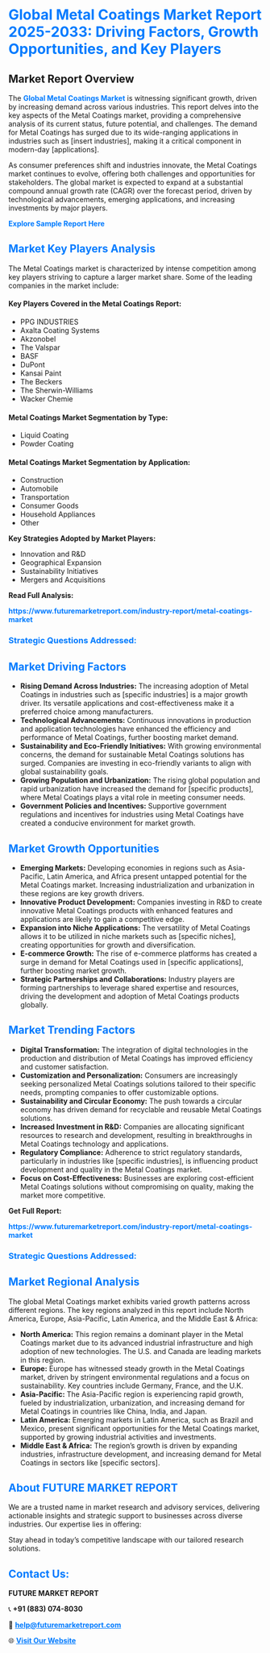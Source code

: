 <h1 style="color: #007BFF;">Global Metal Coatings Market Report 2025-2033: Driving Factors, Growth Opportunities, and Key Players</h1>

<section id="overview">
<h2>Market Report Overview</h2>
<p>The <a href="https://www.futuremarketreport.com/industry-report/metal-coatings-market" style="color: #007BFF; text-decoration: none;"><strong>Global Metal Coatings Market</strong></a> is witnessing significant growth, driven by increasing demand across various industries. This report delves into the key aspects of the Metal Coatings market, providing a comprehensive analysis of its current status, future potential, and challenges. The demand for Metal Coatings has surged due to its wide-ranging applications in industries such as [insert industries], making it a critical component in modern-day [applications].</p>
<p>As consumer preferences shift and industries innovate, the Metal Coatings market continues to evolve, offering both challenges and opportunities for stakeholders. The global market is expected to expand at a substantial compound annual growth rate (CAGR) over the forecast period, driven by technological advancements, emerging applications, and increasing investments by major players.</p>
</section>

<section id="overview">
<p><a href="https://www.futuremarketreport.com/request-sample/reportId=104529" style="color: #007BFF; text-decoration: none;"><strong>Explore Sample Report Here</strong></a></p>
</section>

<section id="key-players">
<h2 style="color: #007BFF;">Market Key Players Analysis</h2>
<p>The Metal Coatings market is characterized by intense competition among key players striving to capture a larger market share. Some of the leading companies in the market include:</p>
<h4>Key Players Covered in the Metal Coatings Report:</h4>
<ul><li>PPG INDUSTRIES</li><li>Axalta Coating Systems</li><li>Akzonobel</li><li>The Valspar</li><li>BASF</li><li>DuPont</li><li>Kansai Paint</li><li>The Beckers</li><li>The Sherwin-Williams</li><li>Wacker Chemie</li></ul>
<h4>Metal Coatings Market Segmentation by Type:</h4>
<ul><li>Liquid Coating</li><li>Powder Coating</li></ul>

<h4>Metal Coatings Market Segmentation by Application:</h4>
<ul><li>Construction</li><li>Automobile</li><li>Transportation</li><li>Consumer Goods</li><li>Household Appliances</li><li>Other</li></ul>
<p><strong>Key Strategies Adopted by Market Players:</strong></p>
<ul>
<li>Innovation and R&D</li>
<li>Geographical Expansion</li>
<li>Sustainability Initiatives</li>
<li>Mergers and Acquisitions</li>
</ul>
</section>

<section>
<p><strong>Read Full Analysis: </strong></p><a href="https://www.futuremarketreport.com/industry-report/metal-coatings-market" style="color: #007BFF; text-decoration: none;"><strong>https://www.futuremarketreport.com/industry-report/metal-coatings-market</strong></a>
<h3 style="color: #007BFF;">Strategic Questions Addressed:</h3>
</section>

<section id="driving-factors">
<h2 style="color: #007BFF;">Market Driving Factors</h2>
<ul>
<li><strong>Rising Demand Across Industries:</strong> The increasing adoption of Metal Coatings in industries such as [specific industries] is a major growth driver. Its versatile applications and cost-effectiveness make it a preferred choice among manufacturers.</li>
<li><strong>Technological Advancements:</strong> Continuous innovations in production and application technologies have enhanced the efficiency and performance of Metal Coatings, further boosting market demand.</li>
<li><strong>Sustainability and Eco-Friendly Initiatives:</strong> With growing environmental concerns, the demand for sustainable Metal Coatings solutions has surged. Companies are investing in eco-friendly variants to align with global sustainability goals.</li>
<li><strong>Growing Population and Urbanization:</strong> The rising global population and rapid urbanization have increased the demand for [specific products], where Metal Coatings plays a vital role in meeting consumer needs.</li>
<li><strong>Government Policies and Incentives:</strong> Supportive government regulations and incentives for industries using Metal Coatings have created a conducive environment for market growth.</li>
</ul>
</section>

<section id="growth-opportunities">
<h2 style="color: #007BFF;">Market Growth Opportunities</h2>
<ul>
<li><strong>Emerging Markets:</strong> Developing economies in regions such as Asia-Pacific, Latin America, and Africa present untapped potential for the Metal Coatings market. Increasing industrialization and urbanization in these regions are key growth drivers.</li>
<li><strong>Innovative Product Development:</strong> Companies investing in R&D to create innovative Metal Coatings products with enhanced features and applications are likely to gain a competitive edge.</li>
<li><strong>Expansion into Niche Applications:</strong> The versatility of Metal Coatings allows it to be utilized in niche markets such as [specific niches], creating opportunities for growth and diversification.</li>
<li><strong>E-commerce Growth:</strong> The rise of e-commerce platforms has created a surge in demand for Metal Coatings used in [specific applications], further boosting market growth.</li>
<li><strong>Strategic Partnerships and Collaborations:</strong> Industry players are forming partnerships to leverage shared expertise and resources, driving the development and adoption of Metal Coatings products globally.</li>
</ul>
</section>

<section id="trending-factors">
<h2 style="color: #007BFF;">Market Trending Factors</h2>
<ul>
<li><strong>Digital Transformation:</strong> The integration of digital technologies in the production and distribution of Metal Coatings has improved efficiency and customer satisfaction.</li>
<li><strong>Customization and Personalization:</strong> Consumers are increasingly seeking personalized Metal Coatings solutions tailored to their specific needs, prompting companies to offer customizable options.</li>
<li><strong>Sustainability and Circular Economy:</strong> The push towards a circular economy has driven demand for recyclable and reusable Metal Coatings solutions.</li>
<li><strong>Increased Investment in R&D:</strong> Companies are allocating significant resources to research and development, resulting in breakthroughs in Metal Coatings technology and applications.</li>
<li><strong>Regulatory Compliance:</strong> Adherence to strict regulatory standards, particularly in industries like [specific industries], is influencing product development and quality in the Metal Coatings market.</li>
<li><strong>Focus on Cost-Effectiveness:</strong> Businesses are exploring cost-efficient Metal Coatings solutions without compromising on quality, making the market more competitive.</li>
</ul>
</section>

<section>
<p><strong>Get Full Report: </strong></p><a href="https://www.futuremarketreport.com/industry-report/metal-coatings-market" style="color: #007BFF; text-decoration: none;"><strong>https://www.futuremarketreport.com/industry-report/metal-coatings-market</strong></a>
<h3 style="color: #007BFF;">Strategic Questions Addressed:</h3>
</section>


<section id="regional-analysis">
<h2 style="color: #007BFF;">Market Regional Analysis</h2>
<p>The global Metal Coatings market exhibits varied growth patterns across different regions. The key regions analyzed in this report include North America, Europe, Asia-Pacific, Latin America, and the Middle East & Africa:</p>
<ul>
<li><strong>North America:</strong> This region remains a dominant player in the Metal Coatings market due to its advanced industrial infrastructure and high adoption of new technologies. The U.S. and Canada are leading markets in this region.</li>
<li><strong>Europe:</strong> Europe has witnessed steady growth in the Metal Coatings market, driven by stringent environmental regulations and a focus on sustainability. Key countries include Germany, France, and the U.K.</li>
<li><strong>Asia-Pacific:</strong> The Asia-Pacific region is experiencing rapid growth, fueled by industrialization, urbanization, and increasing demand for Metal Coatings in countries like China, India, and Japan.</li>
<li><strong>Latin America:</strong> Emerging markets in Latin America, such as Brazil and Mexico, present significant opportunities for the Metal Coatings market, supported by growing industrial activities and investments.</li>
<li><strong>Middle East & Africa:</strong> The region’s growth is driven by expanding industries, infrastructure development, and increasing demand for Metal Coatings in sectors like [specific sectors].</li>
</ul>
</section>

<footer>
<h2 style="color: #007BFF;">About FUTURE MARKET REPORT</h2>
<p>We are a trusted name in market research and advisory services, delivering actionable insights and strategic support to businesses across diverse industries. Our expertise lies in offering:</p>

<p>Stay ahead in today’s competitive landscape with our tailored research solutions.</p>

<h2 style="color: #007BFF;">Contact Us:</h2>
<p><strong>FUTURE MARKET REPORT</strong></p>
<p>📞 <strong>+91 (883) 074-8030</strong></p>
<p>📧 <strong><a href="mailto:help@futuremarketreport.com" style="color: #007BFF;">help@futuremarketreport.com</a></strong></p>
<p>🌐 <strong><a href="https://www.futuremarketreport.com/" style="color: #007BFF;">Visit Our Website</a></strong></p>
</footer>